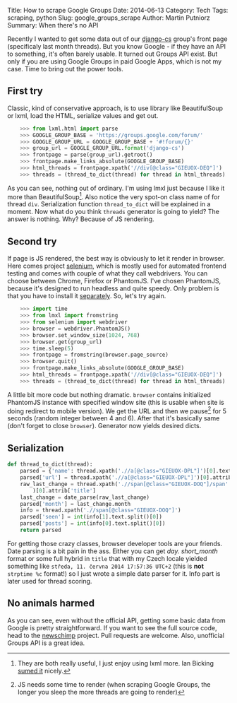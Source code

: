 Title: How to scrape Google Groups
Date: 2014-06-13
Category: Tech
Tags: scraping, python
Slug: google_groups_scrape
Author: Martin Putniorz
Summary: When there's no API

Recently I wanted to get some data out of our [django-cs](https://groups.google.com/forum/#!forum/django-cs) group's front page (specificaly last month threads). But you know Google - if they have an API to something, it's often barely usable. It turned out Groups API exist. But only if you are using Google Groups in paid Google Apps, which is not my case. Time to bring out the power tools.

## First try

Classic, kind of conservative approach, is to use library like BeautifulSoup or lxml, load the HTML, serialize values and get out. 

```python
    >>> from lxml.html import parse
    >>> GOOGLE_GROUP_BASE = 'https://groups.google.com/forum/'
    >>> GOOGLE_GROUP_URL = GOOGLE_GROUP_BASE + '#!forum/{}'
    >>> group_url = GOOGLE_GROUP_URL.format('django-cs')
    >>> frontpage = parse(group_url).getroot()
    >>> frontpage.make_links_absolute(GOOGLE_GROUP_BASE)
    >>> html_threads = frontpage.xpath('//div[@class="GIEUOX-DEQ"]')
    >>> threads = (thread_to_dict(thread) for thread in html_threads)
```

As you can see, nothing out of ordinary. I'm using lmxl just because I like it more than BeautifulSoup[^1]. Also notice the very spot-on class name of for thread ```div```. Serialization function ```thread_to_dict``` will be explained in a moment. Now what do you think ```threads``` generator is going to yield? The answer is nothing. Why? Because of JS rendering. 

## Second try

If page is JS rendered, the best way is obviously to let it render in browser. Here comes project [selenium](http://docs.seleniumhq.org/), which is mostly used for automated frontend testing and comes with couple of what they call webdrivers. You can choose between Chrome, Firefox or PhantomJS. I've chosen PhantomJS, because it's designed to run headless and quite speedy. Only problem is that you have to install it [separately](http://phantomjs.org/download.html). So, let's try again.

```python
    >>> import time
    >>> from lmxl import fromstring
    >>> from selenium import webdriver
    >>> browser = webdriver.PhantomJS()
    >>> browser.set_window_size(1024, 768)
    >>> browser.get(group_url)
    >>> time.sleep(5)
    >>> frontpage = fromstring(browser.page_source)
    >>> browser.quit()
    >>> frontpage.make_links_absolute(GOOGLE_GROUP_BASE)
    >>> html_threads = frontpage.xpath('//div[@class="GIEUOX-DEQ"]')
    >>> threads = (thread_to_dict(thread) for thread in html_threads)
```

A little bit more code but nothing dramatic. ```browser``` contains initialized PhantomJS instance with specified window site (this is usable when site is doing redirect to mobile version). We get the URL and then we pause[^2] for 5 seconds (random integer between 4 and 6). After that it's basically same (don't forget to close ```browser```). Generator now yields desired dicts.

## Serialization

```python
def thread_to_dict(thread):
    parsed = {'name': thread.xpath('.//a[@class="GIEUOX-DPL"]')[0].text}
    parsed['url'] = thread.xpath('.//a[@class="GIEUOX-DPL"]')[0].attrib['href']
    raw_last_change = thread.xpath('.//span[@class="GIEUOX-DOQ"]/span'
        )[0].attrib['title']
    last_change = date_parse(raw_last_change)
    parsed['month'] = last_change.month
    info = thread.xpath('.//span[@class="GIEUOX-DOQ"]')
    parsed['seen'] = int(info[1].text.split()[0])
    parsed['posts'] = int(info[0].text.split()[0])
    return parsed
```

For getting those crazy classes, browser developer tools are your friends. Date parsing is a bit pain in the ass. Either you can get *day. short_month* format or some full hybrid in ```title``` that with my Czech locale yielded something like ```středa, 11. června 2014 17:57:36 UTC+2``` (this is **not** ```strptime %c``` format!) so I just wrote a simple date parser for it. Info part is later used for thread scoring.

## No animals harmed

As you can see, even without the official API, getting some basic data from Google is pretty straightforward. If you want to see the full source code, head to the [newschimp](https://github.com/sputnikus/newschimp/blob/master/social/gg.py) project. Pull requests are welcome. Also, unofficial Groups API is a great idea.

[^1]: They are both really useful, I just enjoy using lxml more. Ian Bicking [sumed it](http://www.ianbicking.org/blog/2008/12/lxml-an-underappreciated-web-scraping-library.html) nicely.  
[^2]: JS needs some time to render (when scraping Google Groups, the longer you sleep the more threads are going to render)